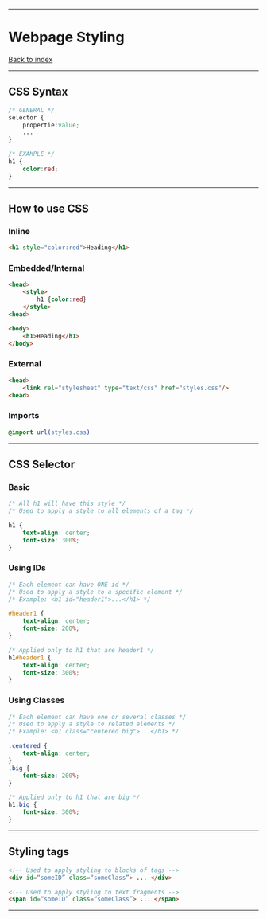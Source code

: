 
---
# Webpage Styling

[Back to index](../index.md)

---
## CSS Syntax

```css
/* GENERAL */
selector {
	propertie:value;
	...
}

/* EXAMPLE */
h1 {
	color:red;
}
```
---
## How to use CSS
### Inline
```html
<h1 style="color:red">Heading</h1>
```
### Embedded/Internal
```html
<head>
	<style>
		h1 {color:red}
	</style>
<head>

<body>
	<h1>Heading</h1>
</body>
```
### External
```html
<head>
	<link rel="stylesheet" type="text/css" href="styles.css"/>
<head>
```
### Imports
```css
@import url(styles.css)
```
---
## CSS Selector

### Basic
```css
/* All h1 will have this style */
/* Used to apply a style to all elements of a tag */

h1 {
	text-align: center;
	font-size: 300%;
}
```
### Using IDs
```css
/* Each element can have ONE id */
/* Used to apply a style to a specific element */
/* Example: <h1 id="header1">...</h1> */

#header1 {
	text-align: center;
	font-size: 200%;
}

/* Applied only to h1 that are header1 */
h1#header1 {
	text-align: center;
	font-size: 300%;
}
```
### Using Classes
```css
/* Each element can have one or several classes */
/* Used to apply a style to related elements */
/* Example: <h1 class="centered big">...</h1> */

.centered {
	text-align: center;
}
.big {
	font-size: 200%;
}

/* Applied only to h1 that are big */
h1.big {
	font-size: 300%;
}
```
---
## Styling tags

```html
<!-- Used to apply styling to blocks of tags -->
<div id=“someID” class=“someClass”> ... </div>

<!-- Used to apply styling to text fragments -->
<span id=“someID” class=“someClass”> ... </span>
```
---